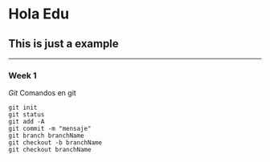 # Hola Edu

## This is just a example

---

### Week 1

_Git_
Comandos en git

```
git init
git status
git add -A
git commit -m "mensaje"
git branch branchName
git checkout -b branchName
git checkout branchName
```
